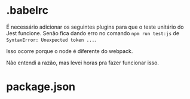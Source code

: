 # .babelrc

É necessário adicionar os seguintes plugins para que o teste unitário do Jest funcione.
Senão fica dando erro no comando `npm run test:js` de `SyntaxError: Unexpected token ...`.

Isso ocorre porque o node é diferente do webpack.

Não entendi a razão, mas levei horas pra fazer funcionar isso.

# package.json
